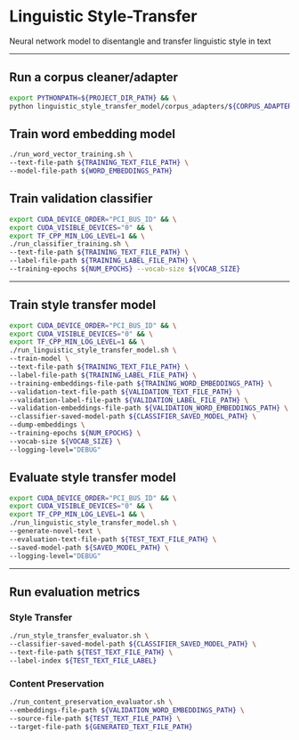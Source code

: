 # Linguistic Style-Transfer

Neural network model to disentangle and transfer linguistic style in text

---

## Run a corpus cleaner/adapter

```bash
export PYTHONPATH=${PROJECT_DIR_PATH} && \
python linguistic_style_transfer_model/corpus_adapters/${CORPUS_ADAPTER_SCRIPT}.py
```

## Train word embedding model
```bash
./run_word_vector_training.sh \
--text-file-path ${TRAINING_TEXT_FILE_PATH} \
--model-file-path ${WORD_EMBEDDINGS_PATH}
```

## Train validation classifier

```bash
export CUDA_DEVICE_ORDER="PCI_BUS_ID" && \
export CUDA_VISIBLE_DEVICES="0" && \
export TF_CPP_MIN_LOG_LEVEL=1 && \
./run_classifier_training.sh \
--text-file-path ${TRAINING_TEXT_FILE_PATH} \
--label-file-path ${TRAINING_LABEL_FILE_PATH} \
--training-epochs ${NUM_EPOCHS} --vocab-size ${VOCAB_SIZE}
```

---

## Train style transfer model

```bash
export CUDA_DEVICE_ORDER="PCI_BUS_ID" && \
export CUDA_VISIBLE_DEVICES="0" && \
export TF_CPP_MIN_LOG_LEVEL=1 && \
./run_linguistic_style_transfer_model.sh \
--train-model \
--text-file-path ${TRAINING_TEXT_FILE_PATH} \
--label-file-path ${TRAINING_LABEL_FILE_PATH} \
--training-embeddings-file-path ${TRAINING_WORD_EMBEDDINGS_PATH} \
--validation-text-file-path ${VALIDATION_TEXT_FILE_PATH} \
--validation-label-file-path ${VALIDATION_LABEL_FILE_PATH} \
--validation-embeddings-file-path ${VALIDATION_WORD_EMBEDDINGS_PATH} \
--classifier-saved-model-path ${CLASSIFIER_SAVED_MODEL_PATH} \
--dump-embeddings \
--training-epochs ${NUM_EPOCHS} \
--vocab-size ${VOCAB_SIZE} \
--logging-level="DEBUG"
```

## Evaluate style transfer model

```bash
export CUDA_DEVICE_ORDER="PCI_BUS_ID" && \
export CUDA_VISIBLE_DEVICES="0" && \
export TF_CPP_MIN_LOG_LEVEL=1 && \
./run_linguistic_style_transfer_model.sh \
--generate-novel-text \
--evaluation-text-file-path ${TEST_TEXT_FILE_PATH} \
--saved-model-path ${SAVED_MODEL_PATH} \
--logging-level="DEBUG"
```

---

## Run evaluation metrics

### Style Transfer

```bash
./run_style_transfer_evaluator.sh \
--classifier-saved-model-path ${CLASSIFIER_SAVED_MODEL_PATH} \
--text-file-path ${TEST_TEXT_FILE_PATH} \
--label-index ${TEST_TEXT_FILE_LABEL}
```

### Content Preservation

```bash
./run_content_preservation_evaluator.sh \
--embeddings-file-path ${VALIDATION_WORD_EMBEDDINGS_PATH} \
--source-file-path ${TEST_TEXT_FILE_PATH} \
--target-file-path ${GENERATED_TEXT_FILE_PATH}
```
